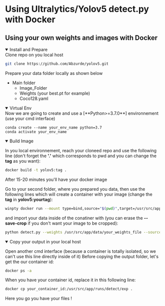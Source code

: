 # Using Ultralytics/Yolov5 detect.py with Docker
## Using your own weights and images with Docker

<details open>
<summary>Install and Prepare</summary>
Clone repo on you local host
  
```bash
git clone https://github.com/Abzurde/yolov5.git
```

Prepare your data folder locally as shown below
* Main folder
  - Image_Folder
  - Weights (your best.pt  for example)
  - Coco128.yaml

<details open>
<summary>Virtual Env</summary>
Now we are going to create and use a [**Python>=3.7.0**] environnement (use your cmd interface)
  
```
conda create --name your_env_name python=3.7
conda activate your_env_name
```
<details open>
<summary>Build Image</summary>
  
In you local environnement, reach your cloneed repo and use the following line (don't forget the **'.'** which corresponds to pwd and you can change the **tag** as you want): 
```bash
docker build -t yolov5:tag . 
```
After 15-20 minutes you'll have your docker image
  
Go to your second folder, where you prepared you data, then use the following lines which will create a container with your image  (change the **tag** in **yolov5:yourtag**):
```bash
winpty docker run --mount type=bind,source="$(pwd)",target=/usr/src/app/data -it  yolov5:yourtag sh
```
and import your data inside of the conatiner with (you can erase the **--save-crop** if you don't want your image to be cropped):
```bash
python detect.py --weights /usr/src/app/data/your_weights_file --source /usr/src/app/data/your_image_folder --save-crop
```
<details open>
<summary>Copy your output in your local host</summary>
  
Open another cmd interface (because a container is totally isolated, so we can't use this line directly inside of it)
Before copying the output folder, let's get the our container id:
```bash
docker ps -a
```
When you have your container id, replace it in this following line:
```bash
docker cp your_container_id:/usr/src/app/runs/detect/exp .
```
  
Here you go you have your files !
